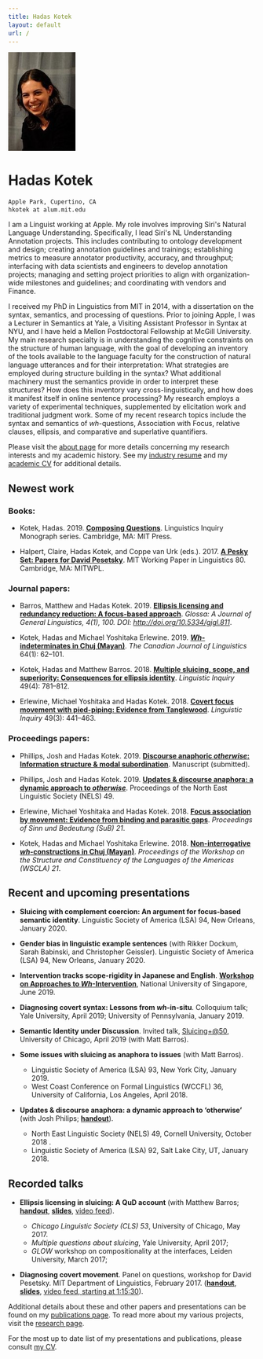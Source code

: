 ```yaml
---
title: Hadas Kotek
layout: default
url: /
---
```


<img src='headshot.jpg' class='headshot'/>

<audio preload id="audio" oncanplay="document.getElementById('playbutton').style.display = 'inline-block';">
	<source src="hadaskotek.ogg" type="audio/ogg"/>
	<source src="hadaskotek.mp3" type="audio/mp3"/>
</audio>

Hadas Kotek <span id="playbutton" onclick="document.getElementById('audio').play()"/>
===========

    Apple Park, Cupertino, CA
    hkotek at alum.mit.edu
	

I am a Linguist working at Apple. My role involves improving Siri's Natural Language Understanding. Specifically, I lead Siri's NL Understanding Annotation projects. This includes contributing to ontology development and design; creating annotation guidelines and trainings; establishing metrics to measure annotator productivity, accuracy, and throughput; interfacing with data scientists and engineers to develop annotation projects; managing and setting project priorities to align with organization-wide milestones and guidelines; and coordinating with vendors and Finance.

I received my PhD in Linguistics from MIT in 2014, with a dissertation on the syntax, semantics, and processing of questions. Prior to joining Apple, I was a Lecturer in Semantics at Yale, a Visiting Assistant Professor in Syntax at NYU, and I have held a Mellon Postdoctoral Fellowship at McGill University. My main research specialty is in understanding the cognitive constraints on the structure of human language, with the goal of developing an inventory of the tools available to the language faculty for the construction of natural language utterances and for their interpretation: What strategies are employed during structure building in the syntax? What additional machinery must the semantics provide in order to interpret these structures? How does this inventory vary cross-linguistically, and how does it manifest itself in online sentence processing? My research employs a variety of experimental techniques, supplemented by elicitation work and traditional judgment work. Some of my recent research topics include the syntax and semantics of *wh*-questions, Association with Focus, relative clauses, ellipsis, and comparative and superlative quantifiers.

Please visit the [about page](/about) for more details concerning my research interests and my academic history. See my [industry resume](KotekResume.pdf) and my [academic CV](KotekCV.pdf) for additional details.


Newest work
-----------

### Books: ###

* Kotek, Hadas. 2019. [**Composing Questions**](https://mitpress.mit.edu/books/composing-questions). Linguistics Inquiry Monograph series. Cambridge, MA: MIT Press.

* Halpert, Claire, Hadas Kotek, and Coppe van Urk (eds.). 2017. [**A Pesky Set: Papers for David Pesetsky**](https://lingconf.com/dp60/book/). MIT Working Paper in Linguistics 80. Cambridge, MA: MITWPL.


### Journal papers: ###

* Barros, Matthew and Hadas Kotek. 2019. [**Ellipsis licensing and redundancy reduction: A focus-based approach**](https://www.glossa-journal.org/articles/10.5334/gjgl.811/). *Glossa: A Journal of General Linguistics, 4(1), 100. DOI: http://doi.org/10.5334/gjgl.811*. 

* Kotek, Hadas and Michael Yoshitaka Erlewine. 2019. [***Wh*-indeterminates in Chuj (Mayan)**](https://www.cambridge.org/core/journals/canadian-journal-of-linguistics-revue-canadienne-de-linguistique/article/whindeterminates-in-chuj-mayan/DCADC86BD97BE0A442D631DE8CC3F621). *The Canadian Journal of Linguistics* 64(1): 62–101.

* Kotek, Hadas and Matthew Barros. 2018. [**Multiple sluicing, scope, and superiority: Consequences for ellipsis identity**](http://ling.auf.net/lingbuzz/003549). *Linguistic Inquiry* 49(4): 781–812.

* Erlewine, Michael Yoshitaka and Hadas Kotek. 2018. [**Covert focus movement with pied-piping: Evidence from Tanglewood**](http://ling.auf.net/lingbuzz/003068). *Linguistic Inquiry* 49(3): 441–463.


### Proceedings papers: ###

* Phillips, Josh and Hadas Kotek. 2019. [**Discourse anaphoric *otherwise*: Information structure & modal subordination**](https://ling.auf.net/lingbuzz/004800). Manuscript (submitted).

* Phillips, Josh and Hadas Kotek. 2019. [**Updates & discourse anaphora: a dynamic approach to *otherwise***](NELS49-PhillipsKotek.pdf). Proceedings of the North East Linguistic Society (NELS) 49.

* Erlewine, Michael Yoshitaka and Hadas Kotek. 2018. [**Focus association by movement: Evidence from binding and parasitic gaps**](sub21.pdf). *Proceedings of Sinn und Bedeutung (SuB) 21*.

* Kotek, Hadas and Michael Yoshitaka Erlewine. 2018. [**Non-interrogative *wh*-constructions in Chuj (Mayan)**](wscla2016.pdf). *Proceedings of the Workshop on the Structure and Constituency of the Languages of the Americas (WSCLA) 21*.


Recent and upcoming presentations
---------------------------------

* **Sluicing with complement coercion: An argument for focus-based semantic identity**. Linguistic Society of America (LSA) 94, New Orleans, January 2020.

* **Gender bias in linguistic example sentences** (with Rikker Dockum, Sarah Babinski, and Christopher Geissler). Linguistic Society of America (LSA) 94, New Orleans, January 2020.

* **Intervention tracks scope-rigidity in Japanese and English**. [**Workshop on Approaches to *Wh*-Intervention**](https://lingconf.com/intervention/),  National University of Singapore, June 2019. 

* **Diagnosing covert syntax: Lessons from *wh*-in-situ**. Colloquium talk; Yale University, April 2019; University of Pennsylvania, January 2019.

* **Semantic Identity under Discussion**. Invited talk, [Sluicing+@50](https://voices.uchicago.edu/sluicingat50/), University of Chicago, April 2019 (with Matt Barros).

* **Some issues with sluicing as anaphora to issues** (with Matt Barros).
    - Linguistic Society of America (LSA) 93, New York City, January 2019.
    - West Coast Conference on Formal Linguistics (WCCFL) 36, University of California, Los Angeles, April 2018.

* **Updates & discourse anaphora: a dynamic approach to ‘otherwise’** (with Josh Philips; [**handout**](Phillips-Kotek-otherwise.pdf)). 
    - North East Linguistic Society (NELS) 49, Cornell University, October 2018 .
    - Linguistic Society of America (LSA) 92, Salt Lake City, UT, January 2018.


Recorded talks
--------------

*  **Ellipsis licensing in sluicing: A QuD account** (with Matthew Barros; [**handout**](sluicing-handout.pdf), [**slides**](sluicing-slides.pdf), [video feed](https://www.facebook.com/YaleLinguisticsDepartment/videos/1471421752919620/)). 
	- *Chicago Linguistic Society (CLS) 53*, University of Chicago, May 2017. 
	- *Multiple questions about sluicing*, Yale University, April 2017;
	- *GLOW* workshop on compositionality at the interfaces, Leiden University, March 2017; 

* **Diagnosing covert movement**. 
Panel on questions, workshop for David Pesetsky. MIT Department of Linguistics, February 2017. ([**handout**](https://lingconf.com/dp60/wp-content/uploads/sites/5/2017/02/Kotek-handout.pdf), [**slides**](https://lingconf.com/dp60/wp-content/uploads/sites/5/2017/02/Kotek-slides.pdf), [video feed, starting at 1:15:30](https://livestream.com/accounts/2261474/events/6949939/videos/149280966)).


Additional details about these and other papers and presentations can be found on my [publications page](/publications). To read more about my various projects, visit the [research page](/research).
 
For the most up to date list of my presentations and publications, please consult [my CV](KotekCV.pdf).

